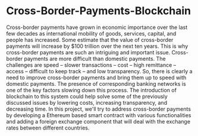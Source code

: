 # Cross-Border-Payments-Blockchain
Cross-border payments have grown in economic importance over the last few decades
as international mobility of goods, services, capital, and people has increased. Some
estimate that the value of cross-border payments will increase by $100 trillion over the
next ten years. This is why cross-border payments are such an intriguing and important
issue. Cross-border payments are more difficult than domestic payments. The
challenges are speed – slower transactions – cost – high remittance – access – difficult
to keep track – and low transparency. So, there is clearly a need to improve
cross-border payments and bring them up to speed with domestic payments. The
presence of corresponding banking networks is one of the key factors slowing down this
process. The introduction of blockchain to this system could help solve some of the
previously discussed issues by lowering costs, increasing transparency, and decreasing
time. In this project, we'll try to address cross-border payments by developing a Ethereum based
smart contract with various functionalities and adding a foreign exchange component
that will deal with the exchange rates between different countries.
